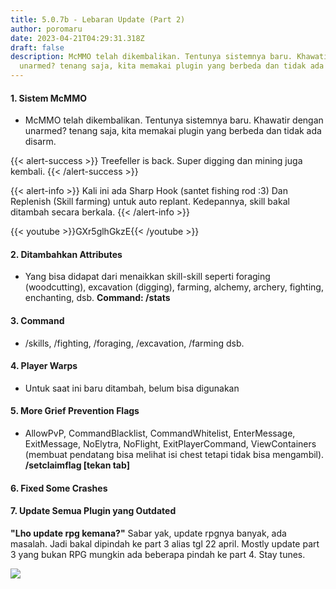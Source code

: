 ```yaml
---
title: 5.0.7b - Lebaran Update (Part 2)
author: poromaru
date: 2023-04-21T04:29:31.318Z
draft: false
description: M﻿cMMO telah dikembalikan. Tentunya sistemnya baru. Khawatir dengan
  unarmed? tenang saja, kita memakai plugin yang berbeda dan tidak ada disarm.
---
```

#### **1. Sistem McMMO**

* M﻿cMMO telah dikembalikan. Tentunya sistemnya baru. Khawatir dengan unarmed? tenang saja, kita memakai plugin yang berbeda dan tidak ada disarm.

{{< alert-success >}} Treefeller is back. Super digging dan mining juga kembali. {{< /alert-success >}}

{{< alert-info >}} Kali ini ada Sharp Hook (santet fishing rod :3) Dan Replenish (Skill farming) untuk auto replant. Kedepannya, skill bakal ditambah secara berkala. {{< /alert-info >}}

{{< youtube >}}GXr5glhGkzE{{< /youtube >}}

#### 2﻿. Ditambahkan Attributes

* Yang bisa didapat dari menaikkan skill-skill seperti foraging (woodcutting), excavation (digging), farming, alchemy, archery, fighting, enchanting, dsb. **Command: /stats**

#### 3﻿. Command

* /skills, /fighting, /foraging, /excavation, /farming dsb.

#### 4﻿. Player Warps

* Untuk saat ini baru ditambah, belum bisa digunakan

#### 5. More Grief Prevention Flags

* AllowPvP, CommandBlacklist, CommandWhitelist, EnterMessage, ExitMessage, NoElytra, NoFlight, ExitPlayerCommand, ViewContainers (membuat pendatang bisa melihat isi chest tetapi tidak bisa mengambil). **/setclaimflag \[tekan tab]**

#### 6﻿. Fixed Some Crashes

#### 7﻿. Update Semua Plugin yang Outdated

**"Lho update rpg kemana?"** Sabar yak, update rpgnya banyak, ada masalah. Jadi bakal dipindah ke part 3 alias tgl 22 april. Mostly update part 3 yang bukan RPG mungkin ada beberapa pindah ke part 4. Stay tunes.

![](/img/uploads/image.png)